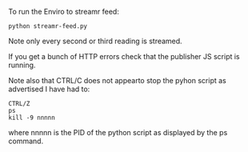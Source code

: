 To run the Enviro to streamr feed:

```
python streamr-feed.py
```

Note only every second or third reading is streamed.

If you get a bunch of HTTP errors check that the publisher JS script is running.

Note also that CTRL/C does not appearto stop the pyhon script as advertised I have had to:

```
CTRL/Z
ps
kill -9 nnnnn
```
where nnnnn is the PID of the python script as displayed by the ps command.
